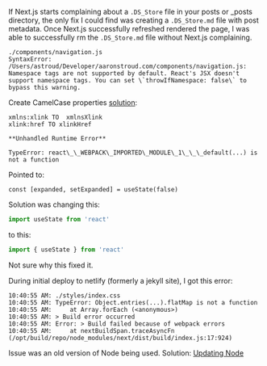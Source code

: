 If Next.js starts complaining about a `.DS_Store` file in your posts or _posts directory, the only fix I could find was creating a `.DS_Store.md` file with post metadata. Once Next.js successfully refreshed rendered the page, I was able to successfully rm the `.DS_Store.md` file without Next.js complaining.


```
./components/navigation.js
SyntaxError: /Users/astroud/Developer/aaronstroud.com/components/navigation.js: Namespace tags are not supported by default. React's JSX doesn't support namespace tags. You can set \`throwIfNamespace: false\` to bypass this warning.
```



Create CamelCase properties [solution](https://stackoverflow.com/questions/59820954/syntaxerror-unknown-namespace-tags-are-not-supported-by-default):
```
xmlns:xlink TO  xmlnsXlink
xlink:href TO xlinkHref
```



```
**Unhandled Runtime Error**

TypeError: react\_\_WEBPACK\_IMPORTED\_MODULE\_1\_\_\_default(...) is not a function

```

Pointed to:

```
const [expanded, setExpanded] = useState(false)
```

Solution was changing this:

```js
import useState from 'react'
```

to this:

```js
import { useState } from 'react'
```

Not sure why this fixed it.



During initial deploy to netlify (formerly a jekyll site), I got this error:

```
10:40:55 AM: ./styles/index.css
10:40:55 AM: TypeError: Object.entries(...).flatMap is not a function
10:40:55 AM:     at Array.forEach (<anonymous>)
10:40:55 AM: > Build error occurred
10:40:55 AM: Error: > Build failed because of webpack errors
10:40:55 AM:     at nextBuildSpan.traceAsyncFn (/opt/build/repo/node_modules/next/dist/build/index.js:17:924)
```

Issue was an old version of Node being used.
Solution: [Updating Node](https://docs.netlify.com/configure-builds/manage-dependencies/#node-js-and-javascript)

